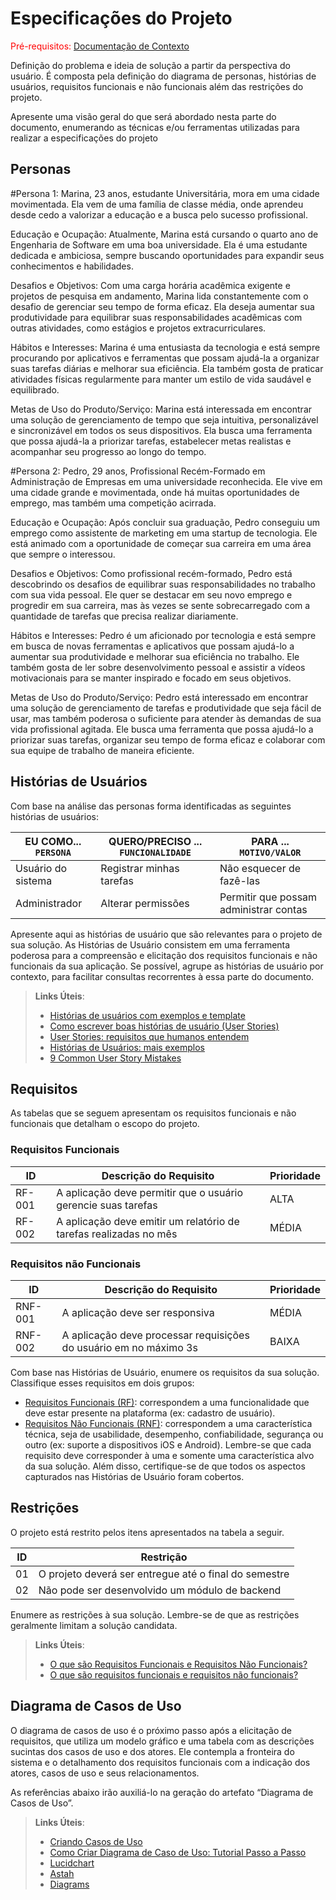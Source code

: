 # Especificações do Projeto

<span style="color:red">Pré-requisitos: <a href="1-Documentação de Contexto.md"> Documentação de Contexto</a></span>

Definição do problema e ideia de solução a partir da perspectiva do usuário. É composta pela definição do  diagrama de personas, histórias de usuários, requisitos funcionais e não funcionais além das restrições do projeto.

Apresente uma visão geral do que será abordado nesta parte do documento, enumerando as técnicas e/ou ferramentas utilizadas para realizar a especificações do projeto

## Personas

#Persona 1: Marina, 23 anos, estudante Universitária, mora em uma cidade movimentada. Ela vem de uma família de classe média, onde aprendeu desde cedo a valorizar a educação e a busca pelo sucesso profissional.

Educação e Ocupação: Atualmente, Marina está cursando o quarto ano de Engenharia de Software em uma boa universidade. Ela é uma estudante dedicada e ambiciosa, sempre buscando oportunidades para expandir seus conhecimentos e habilidades.

Desafios e Objetivos: Com uma carga horária acadêmica exigente e projetos de pesquisa em andamento, Marina lida constantemente com o desafio de gerenciar seu tempo de forma eficaz. Ela deseja aumentar sua produtividade para equilibrar suas responsabilidades acadêmicas com outras atividades, como estágios e projetos extracurriculares.

Hábitos e Interesses: Marina é uma entusiasta da tecnologia e está sempre procurando por aplicativos e ferramentas que possam ajudá-la a organizar suas tarefas diárias e melhorar sua eficiência. Ela também gosta de praticar atividades físicas regularmente para manter um estilo de vida saudável e equilibrado.

Metas de Uso do Produto/Serviço: Marina está interessada em encontrar uma solução de gerenciamento de tempo que seja intuitiva, personalizável e sincronizável em todos os seus dispositivos. Ela busca uma ferramenta que possa ajudá-la a priorizar tarefas, estabelecer metas realistas e acompanhar seu progresso ao longo do tempo.

#Persona 2: Pedro, 29 anos, Profissional Recém-Formado em Administração de Empresas em uma universidade reconhecida. Ele vive em uma cidade grande e movimentada, onde há muitas oportunidades de emprego, mas também uma competição acirrada.

Educação e Ocupação: Após concluir sua graduação, Pedro conseguiu um emprego como assistente de marketing em uma startup de tecnologia. Ele está animado com a oportunidade de começar sua carreira em uma área que sempre o interessou.

Desafios e Objetivos: Como profissional recém-formado, Pedro está descobrindo os desafios de equilibrar suas responsabilidades no trabalho com sua vida pessoal. Ele quer se destacar em seu novo emprego e progredir em sua carreira, mas às vezes se sente sobrecarregado com a quantidade de tarefas que precisa realizar diariamente.

Hábitos e Interesses: Pedro é um aficionado por tecnologia e está sempre em busca de novas ferramentas e aplicativos que possam ajudá-lo a aumentar sua produtividade e melhorar sua eficiência no trabalho. Ele também gosta de ler sobre desenvolvimento pessoal e assistir a vídeos motivacionais para se manter inspirado e focado em seus objetivos.

Metas de Uso do Produto/Serviço: Pedro está interessado em encontrar uma solução de gerenciamento de tarefas e produtividade que seja fácil de usar, mas também poderosa o suficiente para atender às demandas de sua vida profissional agitada. Ele busca uma ferramenta que possa ajudá-lo a priorizar suas tarefas, organizar seu tempo de forma eficaz e colaborar com sua equipe de trabalho de maneira eficiente.

## Histórias de Usuários

Com base na análise das personas forma identificadas as seguintes histórias de usuários:

|EU COMO... `PERSONA`| QUERO/PRECISO ... `FUNCIONALIDADE` |PARA ... `MOTIVO/VALOR`                 |
|--------------------|------------------------------------|----------------------------------------|
|Usuário do sistema  | Registrar minhas tarefas           | Não esquecer de fazê-las               |
|Administrador       | Alterar permissões                 | Permitir que possam administrar contas |

Apresente aqui as histórias de usuário que são relevantes para o projeto de sua solução. As Histórias de Usuário consistem em uma ferramenta poderosa para a compreensão e elicitação dos requisitos funcionais e não funcionais da sua aplicação. Se possível, agrupe as histórias de usuário por contexto, para facilitar consultas recorrentes à essa parte do documento.

> **Links Úteis**:
> - [Histórias de usuários com exemplos e template](https://www.atlassian.com/br/agile/project-management/user-stories)
> - [Como escrever boas histórias de usuário (User Stories)](https://medium.com/vertice/como-escrever-boas-users-stories-hist%C3%B3rias-de-usu%C3%A1rios-b29c75043fac)
> - [User Stories: requisitos que humanos entendem](https://www.luiztools.com.br/post/user-stories-descricao-de-requisitos-que-humanos-entendem/)
> - [Histórias de Usuários: mais exemplos](https://www.reqview.com/doc/user-stories-example.html)
> - [9 Common User Story Mistakes](https://airfocus.com/blog/user-story-mistakes/)

## Requisitos

As tabelas que se seguem apresentam os requisitos funcionais e não funcionais que detalham o escopo do projeto.

### Requisitos Funcionais

|ID    | Descrição do Requisito  | Prioridade |
|------|-----------------------------------------|----|
|RF-001| A aplicação deve permitir que o usuário gerencie suas tarefas | ALTA | 
|RF-002| A aplicação deve emitir um relatório de tarefas realizadas no mês   | MÉDIA |

### Requisitos não Funcionais

|ID     | Descrição do Requisito  |Prioridade |
|-------|-------------------------|----|
|RNF-001| A aplicação deve ser responsiva | MÉDIA | 
|RNF-002| A aplicação deve processar requisições do usuário em no máximo 3s |  BAIXA | 

Com base nas Histórias de Usuário, enumere os requisitos da sua solução. Classifique esses requisitos em dois grupos:

- [Requisitos Funcionais
 (RF)](https://pt.wikipedia.org/wiki/Requisito_funcional):
 correspondem a uma funcionalidade que deve estar presente na
  plataforma (ex: cadastro de usuário).
- [Requisitos Não Funcionais
  (RNF)](https://pt.wikipedia.org/wiki/Requisito_n%C3%A3o_funcional):
  correspondem a uma característica técnica, seja de usabilidade,
  desempenho, confiabilidade, segurança ou outro (ex: suporte a
  dispositivos iOS e Android).
Lembre-se que cada requisito deve corresponder à uma e somente uma
característica alvo da sua solução. Além disso, certifique-se de que
todos os aspectos capturados nas Histórias de Usuário foram cobertos.

## Restrições

O projeto está restrito pelos itens apresentados na tabela a seguir.

|ID| Restrição                                             |
|--|-------------------------------------------------------|
|01| O projeto deverá ser entregue até o final do semestre |
|02| Não pode ser desenvolvido um módulo de backend        |


Enumere as restrições à sua solução. Lembre-se de que as restrições geralmente limitam a solução candidata.

> **Links Úteis**:
> - [O que são Requisitos Funcionais e Requisitos Não Funcionais?](https://codificar.com.br/requisitos-funcionais-nao-funcionais/)
> - [O que são requisitos funcionais e requisitos não funcionais?](https://analisederequisitos.com.br/requisitos-funcionais-e-requisitos-nao-funcionais-o-que-sao/)

## Diagrama de Casos de Uso

O diagrama de casos de uso é o próximo passo após a elicitação de requisitos, que utiliza um modelo gráfico e uma tabela com as descrições sucintas dos casos de uso e dos atores. Ele contempla a fronteira do sistema e o detalhamento dos requisitos funcionais com a indicação dos atores, casos de uso e seus relacionamentos. 

As referências abaixo irão auxiliá-lo na geração do artefato “Diagrama de Casos de Uso”.

> **Links Úteis**:
> - [Criando Casos de Uso](https://www.ibm.com/docs/pt-br/elm/6.0?topic=requirements-creating-use-cases)
> - [Como Criar Diagrama de Caso de Uso: Tutorial Passo a Passo](https://gitmind.com/pt/fazer-diagrama-de-caso-uso.html/)
> - [Lucidchart](https://www.lucidchart.com/)
> - [Astah](https://astah.net/)
> - [Diagrams](https://app.diagrams.net/)
